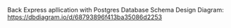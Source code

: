 Back Express apllication with Postgres Database
Schema Design Diagram:
https://dbdiagram.io/d/68793896f413ba35086d2253
